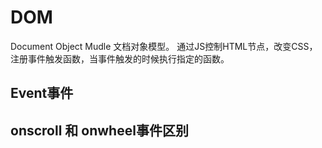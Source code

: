 <!--
 * @Author: your name
 * @Date: 2020-09-25 16:30:38
 * @LastEditTime: 2020-09-25 16:34:34
 * @LastEditors: Please set LastEditors
 * @Description: In User Settings Edit
 * @FilePath: \cokelovejoy.github.io\source\_posts\DOM.md
-->
# DOM
Document Object Mudle 文档对象模型。
通过JS控制HTML节点，改变CSS，注册事件触发函数，当事件触发的时候执行指定的函数。


## Event事件
## onscroll 和 onwheel事件区别
